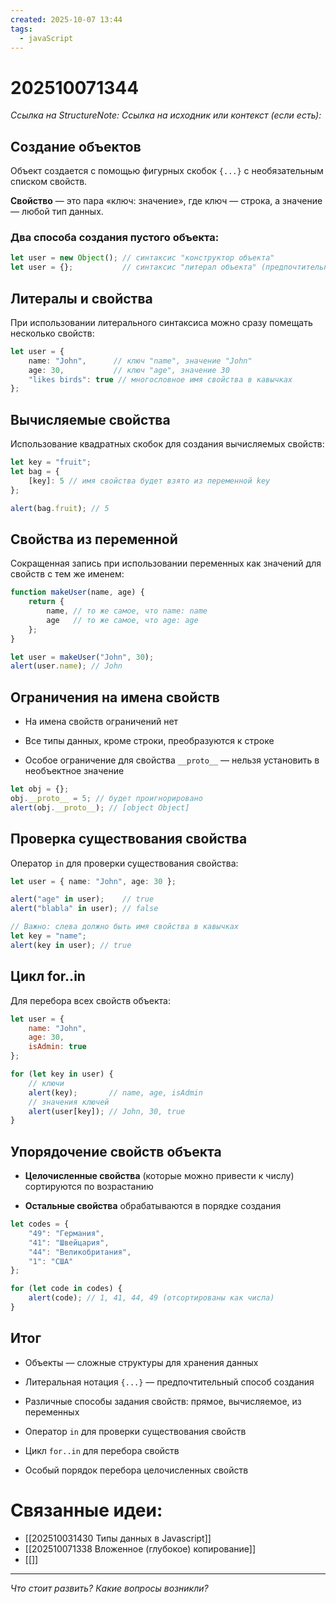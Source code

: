 ```yaml
---
created: 2025-10-07 13:44
tags:
  - javaScript
---
```

# 202510071344
*Ссылка на StructureNote:*
*Ссылка на исходник или контекст (если есть):* 

## Создание объектов

Объект создается с помощью фигурных скобок `{...}` с необязательным списком свойств.

**Свойство** — это пара «ключ: значение», где ключ — строка, а значение — любой тип данных.
### Два способа создания пустого объекта:
```ts
let user = new Object(); // синтаксис "конструктор объекта"
let user = {};           // синтаксис "литерал объекта" (предпочтительный)
```
## Литералы и свойства

При использовании литерального синтаксиса можно сразу помещать несколько свойств:
```ts
let user = {
    name: "John",      // ключ "name", значение "John"
    age: 30,           // ключ "age", значение 30
    "likes birds": true // многословное имя свойства в кавычках
};
```
## Вычисляемые свойства

Использование квадратных скобок для создания вычисляемых свойств:
```ts
let key = "fruit";
let bag = {
    [key]: 5 // имя свойства будет взято из переменной key
};

alert(bag.fruit); // 5
```

## Свойства из переменной

Сокращенная запись при использовании переменных как значений для свойств с тем же именем:
```ts
function makeUser(name, age) {
    return {
        name, // то же самое, что name: name
        age   // то же самое, что age: age
    };
}

let user = makeUser("John", 30);
alert(user.name); // John
```
## Ограничения на имена свойств

- На имена свойств ограничений нет
    
- Все типы данных, кроме строки, преобразуются к строке
    
- Особое ограничение для свойства `__proto__` — нельзя установить в необъектное значение
```ts
let obj = {};
obj.__proto__ = 5; // будет проигнорировано
alert(obj.__proto__); // [object Object]
```
## Проверка существования свойства

Оператор `in` для проверки существования свойства:
```ts
let user = { name: "John", age: 30 };

alert("age" in user);    // true
alert("blabla" in user); // false

// Важно: слева должно быть имя свойства в кавычках
let key = "name";
alert(key in user); // true
```
## Цикл for..in

Для перебора всех свойств объекта:
```js
let user = {
    name: "John",
    age: 30,
    isAdmin: true
};

for (let key in user) {
    // ключи
    alert(key);       // name, age, isAdmin
    // значения ключей
    alert(user[key]); // John, 30, true
}
```
## Упорядочение свойств объекта

- **Целочисленные свойства** (которые можно привести к числу) сортируются по возрастанию
    
- **Остальные свойства** обрабатываются в порядке создания
```js
let codes = {
    "49": "Германия",
    "41": "Швейцария", 
    "44": "Великобритания",
    "1": "США"
};

for (let code in codes) {
    alert(code); // 1, 41, 44, 49 (отсортированы как числа)
}
```
## Итог

- Объекты — сложные структуры для хранения данных
    
- Литеральная нотация `{...}` — предпочтительный способ создания
    
- Различные способы задания свойств: прямое, вычисляемое, из переменных
    
- Оператор `in` для проверки существования свойств
    
- Цикл `for..in` для перебора свойств
    
- Особый порядок перебора целочисленных свойств
# Связанные идеи:
* [[202510031430 Типы данных в Javascript]]
* [[202510071338 Вложенное (глубокое) копирование]]
* [[]]
---

*Что стоит развить? Какие вопросы возникли?*